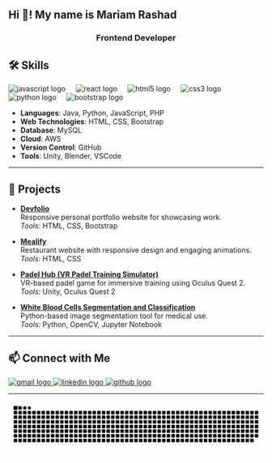 <h2 align="left">Hi 👋! My name is Mariam Rashad</h2>

<h3 align="center">Frontend Developer</h3>


## 🛠 Skills

<div align="left">
  <img src="https://cdn.jsdelivr.net/gh/devicons/devicon/icons/javascript/javascript-original.svg" height="30" alt="javascript logo"  />
  <img width="12" />
  <img src="https://cdn.jsdelivr.net/gh/devicons/devicon/icons/react/react-original.svg" height="30" alt="react logo"  />
  <img width="12" />
  <img src="https://cdn.jsdelivr.net/gh/devicons/devicon/icons/html5/html5-original.svg" height="30" alt="html5 logo"  />
  <img width="12" />
  <img src="https://cdn.jsdelivr.net/gh/devicons/devicon/icons/css3/css3-original.svg" height="30" alt="css3 logo"  />
  <img width="12" />
  <img src="https://cdn.jsdelivr.net/gh/devicons/devicon/icons/python/python-original.svg" height="30" alt="python logo"  />
  <img width="12" />
  <img src="https://cdn.jsdelivr.net/gh/devicons/devicon/icons/bootstrap/bootstrap-original.svg" height="30" alt="bootstrap logo"  />
</div>

- **Languages**: Java, Python, JavaScript, PHP  
- **Web Technologies**: HTML, CSS, Bootstrap  
- **Database**: MySQL  
- **Cloud**: AWS  
- **Version Control**: GitHub  
- **Tools**: Unity, Blender, VSCode  

---

## 🚀 Projects

- **[Devfolio](https://mariamrashad6.github.io/Devfolio/)**  
  Responsive personal portfolio website for showcasing work.  
  *Tools:* HTML, CSS, Bootstrap

- **[Mealify](https://mariamrashad6.github.io/Mealify/)**  
  Restaurant website with responsive design and engaging animations.  
  *Tools:* HTML, CSS

- **[Padel Hub (VR Padel Training Simulator)](https://github.com/MariamRashad6/Padel-Hub)**  
  VR-based padel game for immersive training using Oculus Quest 2.  
  *Tools:* Unity, Oculus Quest 2

- **[White Blood Cells Segmentation and Classification](https://github.com/MariamRashad6/White-Blood-Cells-Classifier)**  
  Python-based image segmentation tool for medical use.  
  *Tools:* Python, OpenCV, Jupyter Notebook

---

## 📫 Connect with Me

<div align="left">
  <a href="mailto:mariamrashad062@gmail.com" target="_blank">
    <img src="https://img.shields.io/static/v1?message=Gmail&logo=gmail&label=&color=D14836&logoColor=white&labelColor=&style=for-the-badge" height="35" alt="gmail logo"  />
  </a>
  <a href="https://www.linkedin.com/in/mariam-ra" target="_blank">
    <img src="https://img.shields.io/static/v1?message=LinkedIn&logo=linkedin&label=&color=0077B5&logoColor=white&labelColor=&style=for-the-badge" height="35" alt="linkedin logo"  />
  </a>
  <a href="https://github.com/MariamRashad6" target="_blank">
    <img src="https://img.shields.io/static/v1?message=GitHub&logo=github&label=&color=black&logoColor=white&labelColor=&style=for-the-badge" height="35" alt="github logo"  />
  </a>
</div>

---



<div align="center">
  <img src="https://raw.githubusercontent.com/Platane/snk/output/github-contribution-grid-snake-dark.svg" alt="Dark Mode Snake Animation" />
</div>



